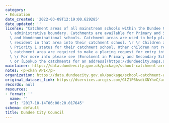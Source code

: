 ```yaml
---
category:
- Education
date_created: '2022-03-09T12:19:00.629285'
date_updated: ''
license: "Catchment areas of all mainstream schools within the Dundee City Council\
  \ administrative boundary. Catchments are available for Primary and Secondary, Denominational\
  \ and Nondenominational schools. Catchment areas are used to help place children\
  \ resident in that area into their catchment school. \r \r Children are allocated\
  \ Priority 1 status for their catchment school. Other children not resident in that\
  \ catchment area are required to make a placing request for entry into that school.\r\
  \ \r For more info please see [Enrolment in Primary and Secondary Schools in Dundee](https://www.dundeecity.gov.uk/enrolment-in-primary-and-secondary-schools-in-dundee)\
  \ or [Lookup the catchments for an address](https://dundeecity.maps.arcgis.com/apps/instant/lookup/index.html?appid=22213dd0961c45d5bb7857e6867a5473)"
maintainer: https://data.dundeecity.gov.uk/package/school-catchment-areas
notes: <p>ckan API</p>
organization: https://data.dundeecity.gov.uk/package/school-catchment-areas
original_dataset_link: https://dservices.arcgis.com/GlZ1P6ksdiXNYhvC/arcgis/services/Dundee_School_Catchments_2022/WFSServer?service=wfs&request=getcapabilities
records: null
resources:
- format: ''
  name: ''
  url: '2017-10-14T06:00:20.017645'
schema: default
title: Dundee City Council
---
```

